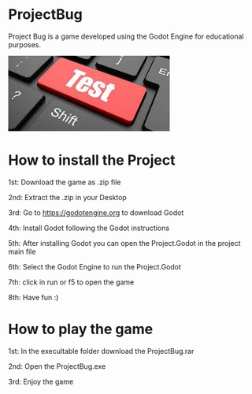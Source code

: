 # ProjectBug
Project Bug is a game developed using the Godot Engine for educational purposes.

![Test](Screenshots/download.jpg)
# How to install the Project
1st: Download the game as .zip file

2nd: Extract the .zip in your Desktop

3rd: Go to https://godotengine.org to download Godot

4th: Install Godot following the Godot instructions

5th: After installing Godot you can open the Project.Godot in the project main file

6th: Select the Godot Engine to run the Project.Godot

7th: click in run or f5 to open the game

8th: Have fun :)

# How to play the game
1st: In the execultable folder download the ProjectBug.rar

2nd: Open the ProjectBug.exe

3rd: Enjoy the game
